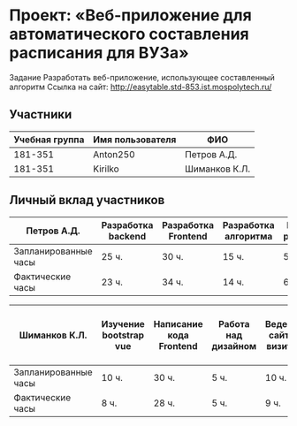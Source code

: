 # Проект: «Веб-приложение для автоматического составления расписания для ВУЗа»

Задание
Разработать веб-приложение, использующее составленный алгоритм
Ссылка на сайт: http://easytable.std-853.ist.mospolytech.ru/

## Участники

| Учебная группа | Имя пользователя | ФИО                      |
|----------------|------------------|--------------------------|
| 181-351        | Anton250         | Петров А.Д.              |
| 181-351        | Kirilko          | Шиманков К.Л.            |

## Личный вклад участников

| Петров А.Д.        | Разработка backend| Разработка Frontend     | Разработка алгоритма     | Помощь в разработке      |Формирование отчетности|Итого |
|--------------------|-------------------|-------------------------|--------------------------|--------------------------|-----------------------|------|
|Запланированные часы|          25 ч.    |          30 ч.          |              15 ч.       |          5 ч.            |          3 ч.         | 78 ч.|
|Фактические часы    |          23 ч.    |          34 ч.          |              14 ч.       |          6 ч.            |          3 ч.         | 80 ч.|

| Шиманков К.Л.      |Изучение bootstrap vue| Написание кода Frontend| Работа над дизайном|Ведение сайта-визитки |Перепись компонентов под bootstrap vue|Формирование отчетности|Составление тестовых данных|Проведение и анализ опроса|Итого|
|--------------------|----------------------|------------------------|--------------------|----------------------|--------------------------------------|-----------------------|---------------------------|--------------------------|-----|
|Запланированные часы|10 ч.                 |30 ч.                   |5 ч.                |10 ч.                 |10 ч.                                 |5 ч.                   |5 ч.                       |5 ч.                      |80 ч.|
|Фактические часы    |8 ч.                  |28 ч.                   |5 ч.                |9 ч.                  |7 ч.                                  |5 ч.                   |5 ч.                       |5 ч.                      |72 ч.|
